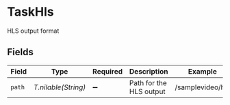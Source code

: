 # TaskHls

HLS output format


## Fields

| Field                   | Type                    | Required                | Description             | Example                 |
| ----------------------- | ----------------------- | ----------------------- | ----------------------- | ----------------------- |
| `path`                  | *T.nilable(String)*     | :heavy_minus_sign:      | Path for the HLS output | /samplevideo/hls        |
